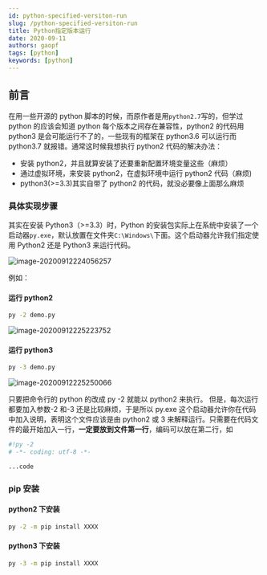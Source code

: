 ```yaml
---
id: python-specified-versiton-run
slug: /python-specified-versiton-run
title: Python指定版本运行
date: 2020-09-11
authors: gaopf
tags: [python]
keywords: [python]
---
```


<!-- truncate -->

## 前言

在用一些开源的 python 脚本的时候，而原作者是用`python2.7`写的，但学过 python 的应该会知道 python 每个版本之间存在兼容性，python2 的代码用 python3 是会可能运行不了的，一些现有的框架在 python3.6 可以运行而 python3.7 就报错。通常这时候我想执行 python2 代码的解决办法：

- 安装 python2，并且就算安装了还要重新配置环境变量这些（麻烦）
- 通过虚拟环境，来安装 python2，在虚拟环境中运行 python2 代码（麻烦)
- python3(>=3.3)其实自带了 python2 的代码，就没必要像上面那么麻烦

### 具体实现步骤

其实在安装 Python3（>=3.3）时，Python 的安装包实际上在系统中安装了一个启动器`py.exe`，默认放置在文件夹`C:\Windows\`下面。这个启动器允许我们指定使用 Python2 还是 Python3 来运行代码。

![image-20200912224056257](https://img.gaopf.top/image-20200912224056257.png)

例如：

#### 运行 python2

```bash
py -2 demo.py
```

![image-20200912225223752](https://img.gaopf.top/image-20200912225223752.png)

#### 运行 python3

```bash
py -3 demo.py
```

![image-20200912225250066](https://img.gaopf.top/image-20200912225250066.png)

只要把命令行的 python 的改成 py -2 就能以 python2 来执行。 但是，每次运行都要加入参数-2 和-3 还是比较麻烦，于是所以 py.exe 这个启动器允许你在代码中加入说明，表明这个文件应该是由 python2 或 3 来解释运行。只需要在代码文件的最开始加入一行，**一定要放到文件第一行**，编码可以放在第二行，如

```py
#!py -2
# -*- coding: utf-8 -*-

...code
```

### pip 安装

#### python2 下安装

```bash
py -2 -m pip install XXXX
```

#### python3 下安装

```bash
py -3 -m pip install XXXX
```
